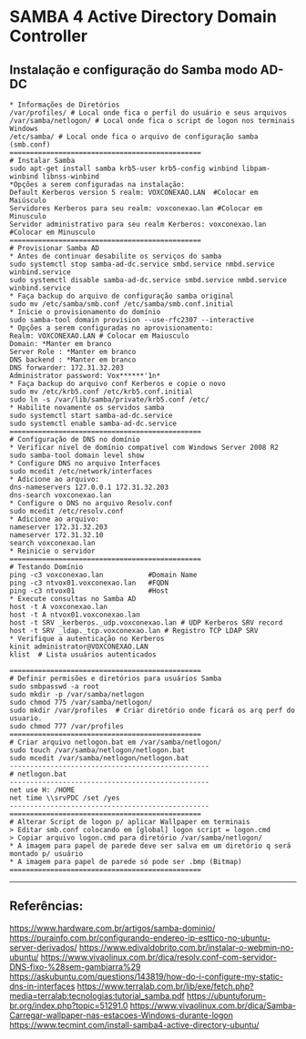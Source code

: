 # SAMBA 4 Active Directory Domain Controller  
## Instalação e configuração do Samba modo AD-DC





~~~
* Informações de Diretórios
/var/profiles/ # Local onde fica o perfil do usuário e seus arquivos
/var/samba/netlogon/ # Local onde fica o script de logon nos terminais Windows
/etc/samba/ # Local onde fica o arquivo de configuração samba (smb.conf)
===============================================
# Instalar Samba
sudo apt-get install samba krb5-user krb5-config winbind libpam-winbind libnss-winbind
*Opções a serem configuradas na instalação:
Default Kerberos version 5 realm: VOXCONEXAO.LAN  #Colocar em Maiúsculo
Servidores Kerberos para seu realm: voxconexao.lan #Colocar em Minusculo
Servidor administrativo para seu realm Kerberos: voxconexao.lan #Colocar em Minusculo
===============================================
# Provisionar Samba AD
* Antes de continuar desabilite os serviços do samba
sudo systemctl stop samba-ad-dc.service smbd.service nmbd.service winbind.service
sudo systemctl disable samba-ad-dc.service smbd.service nmbd.service winbind.service
* Faça backup do arquivo de configuração samba original
sudo mv /etc/samba/smb.conf /etc/samba/smb.conf.initial
* Inicie o provisionamento do domínio
sudo samba-tool domain provision --use-rfc2307 --interactive
* Opções a serem configuradas no aprovisionamento:
Realm: VOXCONEXAO.LAN # Colocar em Maiusculo
Domain: *Manter em branco
Server Role : *Manter em branco
DNS backend : *Manter em branco
DNS forwarder: 172.31.32.203
Administrator password: Vox******'1n*
* Faça backup do arquivo conf Kerberos e copie o novo 
sudo mv /etc/krb5.conf /etc/krb5.conf.initial
sudo ln -s /var/lib/samba/private/krb5.conf /etc/
* Habilite novamente os servidos samba
sudo systemctl start samba-ad-dc.service
sudo systemctl enable samba-ad-dc.service
===============================================
# Configuração de DNS no domínio
* Verificar nível de domínio compativel com Windows Server 2008 R2
sudo samba-tool domain level show
* Configure DNS no arquivo Interfaces
sudo mcedit /etc/network/interfaces
* Adicione ao arquivo:
dns-nameservers 127.0.0.1 172.31.32.203
dns-search voxconexao.lan
* Configure o DNS no arquivo Resolv.conf
sudo mcedit /etc/resolv.conf
* Adicione ao arquivo:
nameserver 172.31.32.203
nameserver 172.31.32.10
search voxconexao.lan
* Reinicie o servidor 
===============================================
# Testando Domínio
ping -c3 voxconexao.lan           #Domain Name 
ping -c3 ntvox01.voxconexao.lan   #FQDN 
ping -c3 ntvox01                  #Host
* Execute consultas no Samba AD
host -t A voxconexao.lan
host -t A ntvox01.voxconexao.lan
host -t SRV _kerberos._udp.voxconexao.lan # UDP Kerberos SRV record
host -t SRV _ldap._tcp.voxconexao.lan # Registro TCP LDAP SRV
* Verifique a autenticação no Kerberos
kinit administrator@VOXCONEXAO.LAN
klist  # Lista usuários autenticados

===============================================
# Definir permisões e diretórios para usuários Samba
sudo smbpasswd -a root
sudo mkdir -p /var/samba/netlogon
sudo chmod 775 /var/samba/netlogon/ 
sudo mkdir /var/profiles  # Criar diretório onde ficará os arq perf do usuario.
sudo chmod 777 /var/profiles
===============================================
# Criar arquivo netlogon.bat em /var/samba/netlogon/
sudo touch /var/samba/netlogon/netlogon.bat
sudo mcedit /var/samba/netlogon/netlogon.bat
-------------------------------------------------
# netlogon.bat
-------------------------------------------------
net use H: /HOME
net time \\srvPDC /set /yes
-------------------------------------------------
===============================================
# Alterar Script de logon p/ aplicar Wallpaper em terminais
> Editar smb.conf colocando em [global] logon script = logon.cmd
> Copiar arquivo logon.cmd para diretório /var/samba/netlogon/
* A imagem para papel de parede deve ser salva em um diretório q será montado p/ usuário
* A imagem para papel de parede só pode ser .bmp (Bitmap)
===============================================

~~~
-------------
## Referências:
https://www.hardware.com.br/artigos/samba-dominio/
https://purainfo.com.br/configurando-endereo-ip-esttico-no-ubuntu-server-derivados/
https://www.edivaldobrito.com.br/instalar-o-webmin-no-ubuntu/
https://www.vivaolinux.com.br/dica/resolv.conf-com-servidor-DNS-fixo-%28sem-gambiarra%29
https://askubuntu.com/questions/143819/how-do-i-configure-my-static-dns-in-interfaces
https://www.terralab.com.br/lib/exe/fetch.php?media=terralab:tecnologias:tutorial_samba.pdf
https://ubuntuforum-br.org/index.php?topic=51291.0
https://www.vivaolinux.com.br/dica/Samba-Carregar-wallpaper-nas-estacoes-Windows-durante-logon
https://www.tecmint.com/install-samba4-active-directory-ubuntu/

